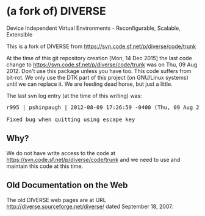 # (a fork of) DIVERSE
Device Independent Virtual Environments - Reconfigurable, Scalable, Extensible

This is a fork of DIVERSE from https://svn.code.sf.net/p/diverse/code/trunk

At the time of this git repository creation [Mon, 14 Dec 2015] the last
code change to https://svn.code.sf.net/p/diverse/code/trunk was on Thu, 09
Aug 2012.  Don't use this package unless you have too.  This code suffers
from bit-rot.  We only use the DTK part of this project (on GNU/Linux
systems) until we can replace it.  We are feeding dead horse, but just
a little.

The last svn log entry (at the time of this writing) was:

<pre>
r995 | pshinpaugh | 2012-08-09 17:26:59 -0400 (Thu, 09 Aug 2012) | 2 lines

Fixed bug when quitting using escape key
</pre>


## Why?

We do not have write access to the code at
https://svn.code.sf.net/p/diverse/code/trunk and we need to use and
maintain this code at this time.


## Old Documentation on the Web

The old DIVERSE web pages are at URL
http://diverse.sourceforge.net/diverse/ dated September 18, 2007.

